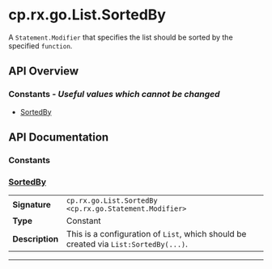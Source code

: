 # cp.rx.go.List.SortedBy

A `Statement.Modifier` that specifies the list should be sorted by the specified `function`.

## API Overview
### **Constants** - _Useful values which cannot be changed_
 * [SortedBy](#sortedby)


## API Documentation

### Constants


### [SortedBy](#sortedby)

|                                             |                                                                                     |
| --------------------------------------------|-------------------------------------------------------------------------------------|
| **Signature**                               | `cp.rx.go.List.SortedBy <cp.rx.go.Statement.Modifier>`                                                                    |
| **Type**                                    | Constant                                                                     |
| **Description**                             | This is a configuration of `List`, which should be created via `List:SortedBy(...)`.                                                                     |

---
